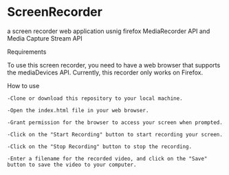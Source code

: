 # ScreenRecorder
a screen recorder web application usnig firefox MediaRecorder API and Media Capture Stream API


Requirements

To use this screen recorder, you need to have a web browser that supports the mediaDevices API. Currently, this recorder only works on Firefox.


How to use

    -Clone or download this repository to your local machine.

    -Open the index.html file in your web browser.

    -Grant permission for the browser to access your screen when prompted.

    -Click on the "Start Recording" button to start recording your screen.

    -Click on the "Stop Recording" button to stop the recording.

    -Enter a filename for the recorded video, and click on the "Save" button to save the video to your computer.
